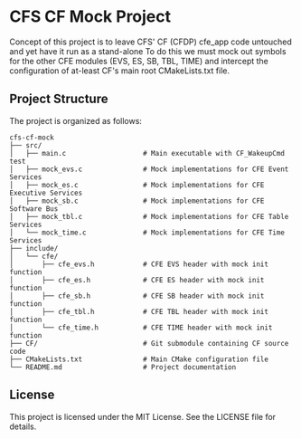 # CFS CF Mock Project

Concept of this project is to leave CFS' CF (CFDP) cfe_app code untouched and yet have it run as a stand-alone
To do this we must mock out symbols for the other CFE modules (EVS, ES, SB, TBL, TIME) and intercept the
configuration of at-least CF's main root CMakeLists.txt file.

## Project Structure

The project is organized as follows:

```
cfs-cf-mock
├── src/
│   ├── main.c                   # Main executable with CF_WakeupCmd test
│   ├── mock_evs.c               # Mock implementations for CFE Event Services
│   ├── mock_es.c                # Mock implementations for CFE Executive Services
│   ├── mock_sb.c                # Mock implementations for CFE Software Bus
│   ├── mock_tbl.c               # Mock implementations for CFE Table Services
│   └── mock_time.c              # Mock implementations for CFE Time Services
├── include/
│   └── cfe/
│       ├── cfe_evs.h            # CFE EVS header with mock init function
│       ├── cfe_es.h             # CFE ES header with mock init function
│       ├── cfe_sb.h             # CFE SB header with mock init function
│       ├── cfe_tbl.h            # CFE TBL header with mock init function
│       └── cfe_time.h           # CFE TIME header with mock init function
├── CF/                          # Git submodule containing CF source code
├── CMakeLists.txt               # Main CMake configuration file
└── README.md                    # Project documentation
```

## License

This project is licensed under the MIT License. See the LICENSE file for details.